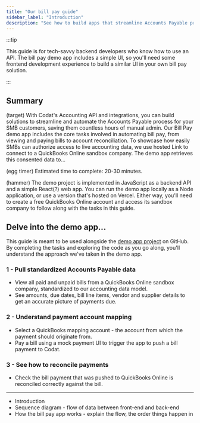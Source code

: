 ```yaml
---
title: "Our bill pay guide"
sidebar_label: "Introduction"
description: "See how to build apps that streamline Accounts Payable processes for your customers"
---
```


:::tip

This guide is for tech-savvy backend developers who know how to use an API. The bill pay demo app includes a simple UI, so you'll need some frontend development experience to build a similar UI in your own bill pay solution.

:::

## Summary

(target) With Codat's Accounting API and integrations, you can build solutions to streamline and automate the Accounts Payable process for your SMB customers, saving them countless hours of manual admin. Our Bill Pay demo app includes the core tasks involved in automating bill pay, from viewing and paying bills to account reconciliation. To showcase how easily SMBs can authorize access to live accounting data, we use hosted Link to connect to a QuickBooks Online sandbox company. The demo app retrieves this consented data to...

(egg timer) Estimated time to complete: 20-30 minutes.

(hammer) The demo project is implemented in JavaScript as a backend API and a simple React(?) web app. You can run the demo app locally as a Node application, or use a version that's hosted on Vercel. Either way, you'll need to create a free QuickBooks Online account and access its sandbox company to follow along with the tasks in this guide.

## Delve into the demo app...

This guide is meant to be used alongside the [demo app project](https://github.com/codatio/demo-bill-pay) on GitHub. By completing the tasks and exploring the code as you go along, you'll understand the approach we've taken in the demo app.

### 1 - Pull standardized Accounts Payable data

- View all paid and unpaid bills from a QuickBooks Online sandbox company, standardized to our accounting data model.
- See amounts, due dates, bill line items, vendor and supplier details to get an accurate picture of payments due.

### 2 - Understand payment account mapping

- Select a QuickBooks mapping account - the account from which the payment should originate from.
- Pay a bill using a mock payment UI to trigger the app to push a bill payment to Codat. 

### 3 - See how to reconcile payments

- Check the bill payment that was pushed to QuickBooks Online is reconciled correctly against the bill.

<hr />

- Introduction
- Sequence diagram - flow of data between front-end and back-end
- How the bill pay app works - explain the flow, the order things happen in




